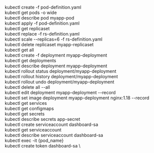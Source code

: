 kubectl create -f pod-definition.yaml \
kubectl get pods -o wide \
kubectl describe pod myapp-pod \
kubectl apply -f pod-definition.yaml \
kubectl get replicaset \
kubectl replace -f rs-definition.yaml \
kubectl scale --replicas=6 -f rs-definition.yaml \
kubectl delete replicaset myapp-replicaset \
kubectl get all \
kubectl create -f deployment myapp-deployment \
kubectl get deployments \
kubectl describe deployment myapp-deployment \
kubectl rollout status deployment/myapp-deployment \
kubectl rollout history deployment/myapp-deployment \
kubectl rollout undo deployment/myapp-deployment \
kubectl delete all --all \
kubectl edit deployment myapp-deployment --record \
kubectl set image deployment myapp-deployment nginx:1.18 --record \
kubectl get services \
kubectl get configmaps \
kubectl get secrets \
kubectl describe secrets app-secret \
kubectl create serviceaccount dashboard-sa \
kubectl get serviceaccount \
kubectl describe serviceaccount dashboard-sa \
kubectl exec -it {pod_name} \
kubectl create token dashboard-sa \